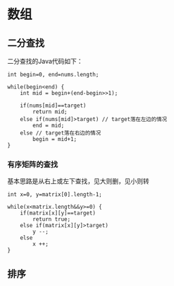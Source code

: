 # 数组
## 二分查找
二分查找的Java代码如下：

```
int begin=0, end=nums.length;

while(begin<end) {
    int mid = begin+(end-begin>>1);

    if(nums[mid]==target)
        return mid;
    else if(nums[mid]>target) // target落在左边的情况
        end = mid;
    else // target落在右边的情况
        begin = mid+1;
}
```

### 有序矩阵的查找
基本思路是从右上或左下查找，见大则删，见小则转

```
int x=0, y=matrix[0].length-1;

while(x<matrix.length&&y>=0) {
    if(matrix[x][y]==target)
        return true;
    else if(matrix[x][y]>target)
        y --;
    else
        x ++;
}
```

## 排序